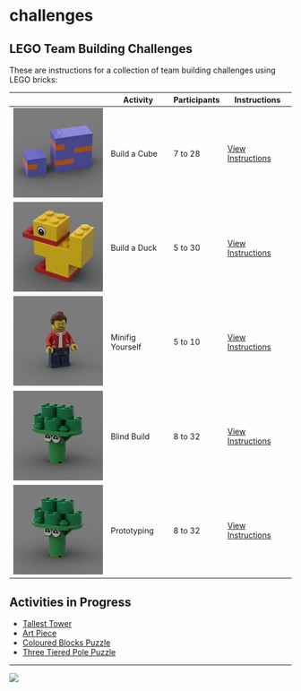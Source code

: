 # challenges

<style>@import url("//readme.codeadam.ca/readme.css");</style>

## LEGO Team Building Challenges

These are instructions for a collection of team building challenges using LEGO bricks:

| | Activity | Participants | Instructions |
| --- | --- | --- | --- |
| <img src="/images/cube/cube-thumbnail.png" width="200"> | Build a Cube | 7 to 28 | [View Instructions](/cube) |
| <img src="/images/duck/duck-thumbnail.png" width="200"> | Build a Duck | 5 to 30 | [View Instructions](/duck) |
| <img src="/images/minifigure/minifigure-thumbnail.png" width="200"> | Minifig Yourself | 5 to 10 | [View Instructions](/minifigure) |
| <img src="/images/blind/blind-thumbnail.png" width="200"> | Blind Build | 8 to 32 | [View Instructions](/blind) |
| <img src="/images/blind/blind-thumbnail.png" width="200"> | Prototyping | 8 to 32 | [View Instructions](/prototyping) |
        

## Activities in Progress

- [Tallest Tower](tower)
- [Art Piece](/art)
- [Coloured Blocks Puzzle](/blocks)
- [Three Tiered Pole Puzzle](/pole)

---

<a href="https://codeadam.ca">
<img src="https://cdn.codeadam.ca/images@1.0.0/codeadam-logo-coloured-horizontal.png" width="100">
</a>

